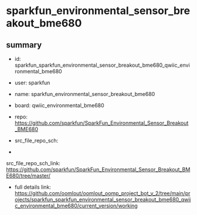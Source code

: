 # sparkfun_environmental_sensor_breakout_bme680
 
## summary 
* id: sparkfun_sparkfun_environmental_sensor_breakout_bme680_qwiic_environmental_bme680
* user: sparkfun
* name: sparkfun_environmental_sensor_breakout_bme680
* board: qwiic_environmental_bme680
* repo: https://github.com/sparkfun/SparkFun_Environmental_Sensor_Breakout_BME680



* src_file_repo_sch: 
*
 src_file_repo_sch_link: https://github.com/sparkfun/SparkFun_Environmental_Sensor_Breakout_BME680/tree/master/
* full details link: https://github.com/oomlout/oomlout_oomp_project_bot_v_2/tree/main/projects/sparkfun_sparkfun_environmental_sensor_breakout_bme680_qwiic_environmental_bme680/current_version/working  






